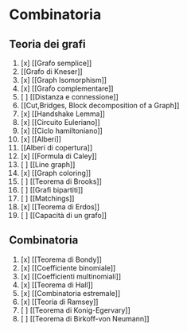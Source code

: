 # Combinatoria
## Teoria dei grafi
1. [x] [[Grafo semplice]]
2. [[Grafo di Kneser]]
3.  [x] [[Graph Isomorphism]]
4.  [x] [[Grafo complementare]]
5.  [ ] [[Distanza e connessione]]
6. [[Cut,Bridges, Block decomposition of a Graph]]
7.  [x] [[Handshake Lemma]]
8.  [x] [[Circuito Euleriano]]
9.  [x] [[Ciclo hamiltoniano]]
10.  [x] [[Alberi]]
11. [[Alberi di copertura]]
12.  [x] [[Formula di Caley]]
13.  [ ] [[Line graph]]
14.  [x] [[Graph coloring]]
15.  [ ] [[Teorema di Brooks]]
16.  [ ] [[Grafi bipartiti]]
17.  [ ] [[Matchings]] 
18.  [x] [[Teorema di Erdos]]
19.  [ ] [[Capacità di un grafo]] 

## Combinatoria
1.  [x] [[Teorema di Bondy]]
2.  [x] [[Coefficiente binomiale]]
3.  [x] [[Coefficienti multinomiali]]
4.  [x] [[Teorema di Hall]] 
5.  [x] [[Combinatoria estremale]] 
6.  [x] [[Teoria di Ramsey]]  
7. [ ] [[Teorema di Konig-Egervary]]
8. [ ] [[Teorema di Birkoff-von Neumann]] 

